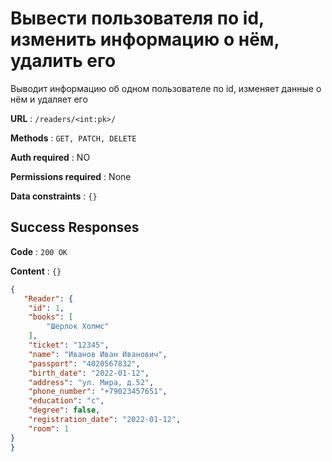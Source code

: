 # Вывести пользователя по id, изменить информацию о нём, удалить его

Выводит информацию об одном пользователе по id, изменяет данные о нём и удаляет его

**URL** : `/readers/<int:pk>/`

**Methods** : `GET, PATCH, DELETE`

**Auth required** : NO

**Permissions required** : None

**Data constraints** : `{}`

## Success Responses

**Code** : `200 OK`

**Content** : `{}`

```json
{
   "Reader": {
    "id": 1,
    "books": [
        "Шерлок Холмс"
    ],
    "ticket": "12345",
    "name": "Иванов Иван Иванович",
    "passport": "4020567832",
    "birth_date": "2022-01-12",
    "address": "ул. Мира, д.52",
    "phone_number": "+79023457651",
    "education": "с",
    "degree": false,
    "registration_date": "2022-01-12",
    "room": 1
}
}
```